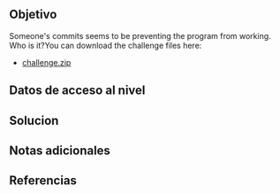 ## Objetivo
Someone's commits seems to be preventing the program from working. Who is it?You can download the challenge files here:

- [challenge.zip](https://artifacts.picoctf.net/c_titan/156/challenge.zip)
## Datos de acceso al nivel
## Solucion


## Notas adicionales

## Referencias